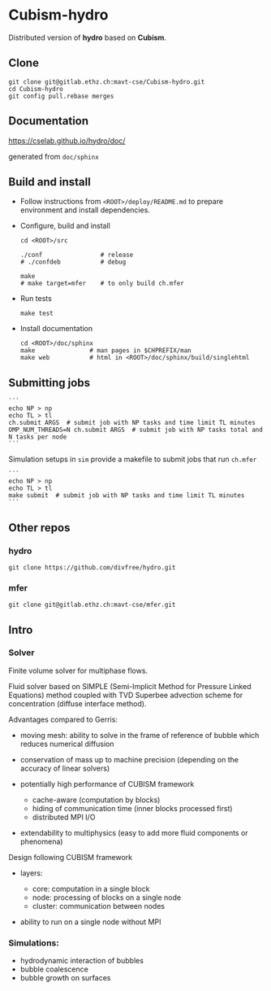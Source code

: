 # Cubism-hydro

Distributed version of **hydro** based on **Cubism**.

## Clone

    git clone git@gitlab.ethz.ch:mavt-cse/Cubism-hydro.git
    cd Cubism-hydro
    git config pull.rebase merges

## Documentation

<https://cselab.github.io/hydro/doc/>

generated from `doc/sphinx`

## Build and install

*   Follow instructions from `<ROOT>/deploy/README.md` to
prepare environment and install dependencies.
*   Configure, build and install

     ```
     cd <ROOT>/src

     ./conf                # release
     # ./confdeb           # debug

     make
     # make target=mfer    # to only build ch.mfer
     ```

*   Run tests

     ```
     make test
     ```

*   Install documentation

     ```
     cd <ROOT>/doc/sphinx
     make               # man pages in $CHPREFIX/man
     make web           # html in <ROOT>/doc/sphinx/build/singlehtml
     ```

## Submitting jobs

    ```
    echo NP > np
    echo TL > tl
    ch.submit ARGS  # submit job with NP tasks and time limit TL minutes
    OMP_NUM_THREADS=N ch.submit ARGS  # submit job with NP tasks total and N tasks per node
    ```

Simulation setups in `sim` provide a makefile to submit jobs that run `ch.mfer`

    ```
    echo NP > np
    echo TL > tl
    make submit  # submit job with NP tasks and time limit TL minutes
    ```

## Other repos

### hydro

    git clone https://github.com/divfree/hydro.git 

### mfer

    git clone git@gitlab.ethz.ch:mavt-cse/mfer.git

## Intro

### Solver

Finite volume solver for multiphase flows.

Fluid solver based on SIMPLE 
(Semi-Implicit Method for Pressure Linked Equations) 
method coupled
with TVD Superbee advection scheme for concentration (diffuse interface method).

Advantages compared to Gerris:

* moving mesh: ability to solve in the frame of reference of bubble 
which reduces numerical diffusion 

* conservation of mass up to machine precision 
(depending on the accuracy of linear solvers)

* potentially high performance of CUBISM framework
  - cache-aware (computation by blocks)
  - hiding of communication time (inner blocks processed first)
  - distributed MPI I/O 

* extendability to multiphysics (easy to add more fluid components or phenomena)


Design following CUBISM framework 

* layers:   
  - core: computation in a single block
  - node: processing of blocks on a single node 
  - cluster: communication between nodes

* ability to run on a single node without MPI

### Simulations:

* hydrodynamic interaction of bubbles
* bubble coalescence
* bubble growth on surfaces


  
